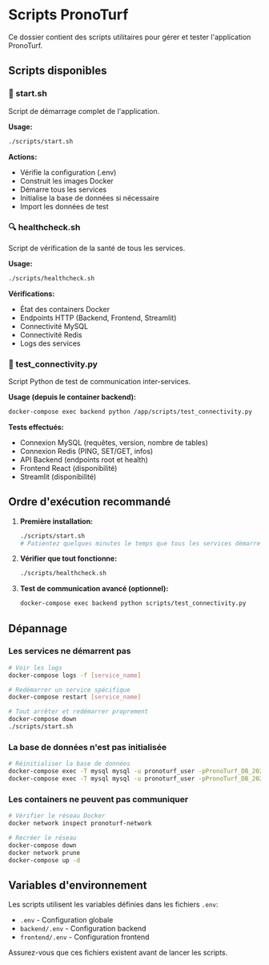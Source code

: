 # Scripts PronoTurf

Ce dossier contient des scripts utilitaires pour gérer et tester l'application PronoTurf.

## Scripts disponibles

### 🚀 start.sh
Script de démarrage complet de l'application.

**Usage:**
```bash
./scripts/start.sh
```

**Actions:**
- Vérifie la configuration (.env)
- Construit les images Docker
- Démarre tous les services
- Initialise la base de données si nécessaire
- Import les données de test

### 🔍 healthcheck.sh
Script de vérification de la santé de tous les services.

**Usage:**
```bash
./scripts/healthcheck.sh
```

**Vérifications:**
- État des containers Docker
- Endpoints HTTP (Backend, Frontend, Streamlit)
- Connectivité MySQL
- Connectivité Redis
- Logs des services

### 🔗 test_connectivity.py
Script Python de test de communication inter-services.

**Usage (depuis le container backend):**
```bash
docker-compose exec backend python /app/scripts/test_connectivity.py
```

**Tests effectués:**
- Connexion MySQL (requêtes, version, nombre de tables)
- Connexion Redis (PING, SET/GET, infos)
- API Backend (endpoints root et health)
- Frontend React (disponibilité)
- Streamlit (disponibilité)

## Ordre d'exécution recommandé

1. **Première installation:**
   ```bash
   ./scripts/start.sh
   # Patientez quelques minutes le temps que tous les services démarrent
   ```

2. **Vérifier que tout fonctionne:**
   ```bash
   ./scripts/healthcheck.sh
   ```

3. **Test de communication avancé (optionnel):**
   ```bash
   docker-compose exec backend python scripts/test_connectivity.py
   ```

## Dépannage

### Les services ne démarrent pas
```bash
# Voir les logs
docker-compose logs -f [service_name]

# Redémarrer un service spécifique
docker-compose restart [service_name]

# Tout arrêter et redémarrer proprement
docker-compose down
./scripts/start.sh
```

### La base de données n'est pas initialisée
```bash
# Réinitialiser la base de données
docker-compose exec -T mysql mysql -u pronoturf_user -pPronoTurf_DB_2025! pronoturf < database/init.sql
docker-compose exec -T mysql mysql -u pronoturf_user -pPronoTurf_DB_2025! pronoturf < database/seed.sql
```

### Les containers ne peuvent pas communiquer
```bash
# Vérifier le réseau Docker
docker network inspect pronoturf-network

# Recréer le réseau
docker-compose down
docker network prune
docker-compose up -d
```

## Variables d'environnement

Les scripts utilisent les variables définies dans les fichiers `.env`:
- `.env` - Configuration globale
- `backend/.env` - Configuration backend
- `frontend/.env` - Configuration frontend

Assurez-vous que ces fichiers existent avant de lancer les scripts.
